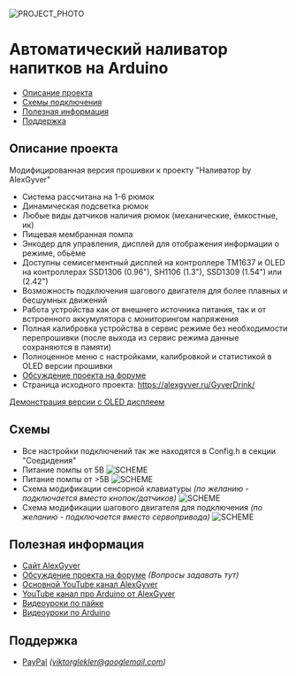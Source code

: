 ![PROJECT_PHOTO](https://github.com/VICLER/GyverDrink/blob/master/proj_img.jpg)
# Автоматический наливатор напитков на Arduino
* [Описание проекта](#chapter-0)
* [Схемы подключения](#chapter-1)
* [Полезная информация](#chapter-2)
* [Поддержка](#chapter-3)

<a id="chapter-0"></a>
## Описание проекта
Модифицированная версия прошивки к проекту "Наливатор by AlexGyver"
- Система рассчитана на 1-6 рюмок
- Динамическая подсветка рюмок
- Любые виды датчиков наличия рюмок (механические, ёмкостные, ик)
- Пищевая мембранная помпа
- Энкодер для управления, дисплей для отображения информации о режиме, обьёме
- Доступны семисегментный дисплей на контроллере TM1637 и OLED на контроллерах SSD1306 (0.96"), SH1106 (1.3"), SSD1309 (1.54") или  (2.42")
- Возможность подключения шагового двигателя для более плавных и бесшумных движений
- Работа устройства как от внешнего источника питания, так и от встроенного аккумулятора с мониторингом напряжения
- Полная калибровка устройства в сервис режиме без необходимости перепрошивки (после выхода из сервис режима данные сохраняются в памяти)
- Полноценное меню с настройками, калибровкой и статистикой в OLED версии прошивки
- [Обсуждение проекта на форуме](https://community.alexgyver.ru/threads/der-nalivator-modificirovannaja-versija-gyverdrink.4021/)
- Страница исходного проекта: https://alexgyver.ru/GyverDrink/

[Демонстрация версии с OLED дисплеем](https://youtu.be/Gz3xwlsXfk0)

<a id="chapter-1"></a>
## Схемы
- Все настройки подключений так же находятся в Config.h в секции "Соедидения"
- Питание помпы от 5В
![SCHEME](https://github.com/VICLER/GyverDrink/blob/master/schemes/scheme2.png)
- Питание помпы от >5В
![SCHEME](https://github.com/VICLER/GyverDrink/blob/master/schemes/scheme3.png)
- Схема модификации сенсорной клавиатуры *(по желанию - подключается вместо кнопок/датчиков)*
![SCHEME](https://github.com/VICLER/GyverDrink/blob/master/schemes/TTP229_configuration.png)
- Схема модификации шагового двигателя для подключения *(по желанию - подключается вместо сервопривода)*
![SCHEME](https://github.com/VICLER/GyverDrink/blob/master/schemes/StepMot_connection.png)

<a id="chapter-2"></a>
## Полезная информация
* [Сайт AlexGyver](http://alexgyver.ru/)
* [Обсуждение проекта на форуме](https://community.alexgyver.ru/threads/der-nalivator-modificirovannaja-versija-gyverdrink.4021/) *(Вопросы задавать тут)*
* [Основной YouTube канал AlexGyver](https://www.youtube.com/channel/UCgtAOyEQdAyjvm9ATCi_Aig?sub_confirmation=1)
* [YouTube канал про Arduino от AlexGyver](https://www.youtube.com/channel/UC4axiS76D784-ofoTdo5zOA?sub_confirmation=1)
* [Видеоуроки по пайке](https://www.youtube.com/playlist?list=PLOT_HeyBraBuMIwfSYu7kCKXxQGsUKcqR)
* [Видеоуроки по Arduino](http://alexgyver.ru/arduino_lessons/)

<a id="chapter-3"></a>
## Поддержка
* [PayPal](http://paypal.me/vicler) *(viktorglekler@googlemail.com)*

